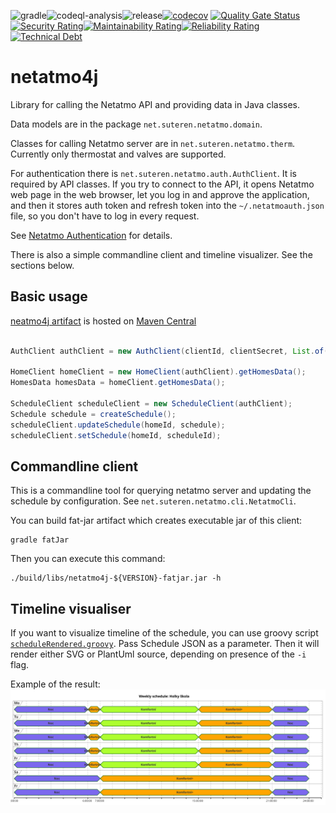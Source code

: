 ![gradle](https://github.com/konikvranik/netatmo4j/actions/workflows/gradle.yml/badge.svg)![codeql-analysis](https://github.com/konikvranik/netatmo4j/actions/workflows/codeql-analysis.yml/badge.svg)![release](https://github.com/konikvranik/netatmo4j/actions/workflows/gradle-publish.yml/badge.svg)[![codecov](https://codecov.io/gh/konikvranik/netatmo4j/graph/badge.svg?token=KXDRNR6D2N)](https://codecov.io/gh/konikvranik/netatmo4j)
[![Quality Gate Status](https://sonarcloud.io/api/project_badges/measure?project=konikvranik_netatmo4j&metric=alert_status)](https://sonarcloud.io/summary/new_code?id=konikvranik_netatmo4j)[![Security Rating](https://sonarcloud.io/api/project_badges/measure?project=konikvranik_netatmo4j&metric=security_rating)](https://sonarcloud.io/summary/new_code?id=konikvranik_netatmo4j)[![Maintainability Rating](https://sonarcloud.io/api/project_badges/measure?project=konikvranik_netatmo4j&metric=sqale_rating)](https://sonarcloud.io/summary/new_code?id=konikvranik_netatmo4j)[![Reliability Rating](https://sonarcloud.io/api/project_badges/measure?project=konikvranik_netatmo4j&metric=reliability_rating)](https://sonarcloud.io/summary/new_code?id=konikvranik_netatmo4j)[![Technical Debt](https://sonarcloud.io/api/project_badges/measure?project=konikvranik_netatmo4j&metric=sqale_index)](https://sonarcloud.io/summary/new_code?id=konikvranik_netatmo4j)

# netatmo4j

Library for calling the Netatmo API and providing data in Java classes.

Data models are in the package `net.suteren.netatmo.domain`.

Classes for calling Netatmo server are in `net.suteren.netatmo.therm`.
Currently only thermostat and valves are supported.

For authentication there is `net.suteren.netatmo.auth.AuthClient`.
It is required by API classes.
If you try to connect to the API, it opens Netatmo web page in the web browser,
let you log in and approve the application, and then it stores auth token and refresh token into the `~/.netatmoauth.json` file,
so you don't have to log in every request.

See [Netatmo Authentication](https://dev.netatmo.com/apidocumentation/oauth) for details.

There is also a simple commandline client and timeline visualizer. See the sections below.

## Basic usage

[neatmo4j artifact](https://central.sonatype.com/artifact/net.suteren.netatmo/netatmo4j) is hosted on [Maven Central](https://central.sonatype.com/)

```java

AuthClient authClient =	new AuthClient(clientId, clientSecret, List.of("read_thermostat", "write_thermostat"), "Netatmo tool", authconfig);

HomeClient homeClient = new HomeClient(authClient).getHomesData();
HomesData homesData = homeClient.getHomesData();

ScheduleClient scheduleClient = new ScheduleClient(authClient);
Schedule schedule = createSchedule();
scheduleClient.updateSchedule(homeId, schedule);
scheduleClient.setSchedule(homeId, scheduleId);

```

## Commandline client

This is a commandline tool for querying netatmo server and updating the schedule by configuration.
See `net.suteren.netatmo.cli.NetatmoCli`.

You can build fat-jar artifact which creates executable jar of this client:

```shell
gradle fatJar
```

Then you can execute this command:

```shell
./build/libs/netatmo4j-${VERSION}-fatjar.jar -h
```

## Timeline visualiser

If you want to visualize timeline of the schedule,
you can use groovy script [`scheduleRendered.groovy`](bin/scheduleRendered.groovy).
Pass Schedule JSON as a parameter.
Then it will render either SVG or PlantUml source, depending on presence of the `-i` flag.

Example of the result: ![timeline example](example_timeline.svg)